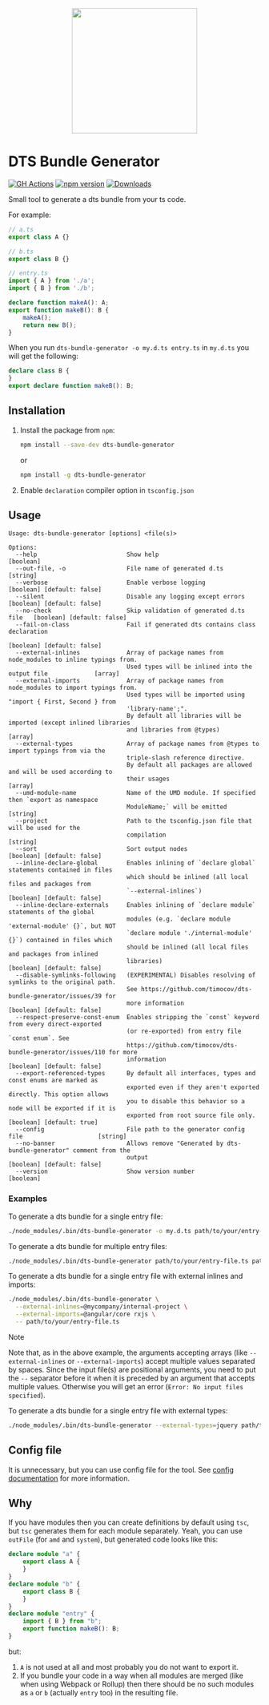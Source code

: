 <!-- markdownlint-disable MD033 -->

<div align="center">
  <a href="https://github.com/timocov/dts-bundle-generator">
    <img width="250px" height="250px" src="https://github.com/timocov/dts-bundle-generator/raw/master/.github/logo.svg?sanitize=true">
  </a>
</div>

# DTS Bundle Generator

[![GH Actions][ci-img]][ci-link]
[![npm version][npm-version-img]][npm-link]
[![Downloads][npm-downloads-img]][npm-link]

Small tool to generate a dts bundle from your ts code.

For example:

```ts
// a.ts
export class A {}
```

```ts
// b.ts
export class B {}
```

```ts
// entry.ts
import { A } from './a';
import { B } from './b';

declare function makeA(): A;
export function makeB(): B {
    makeA();
    return new B();
}
```

When you run `dts-bundle-generator -o my.d.ts entry.ts` in `my.d.ts` you will get the following:

```ts
declare class B {
}
export declare function makeB(): B;
```

## Installation

1. Install the package from `npm`:

    ```bash
    npm install --save-dev dts-bundle-generator
    ```

    or

    ```bash
    npm install -g dts-bundle-generator
    ```

1. Enable `declaration` compiler option in `tsconfig.json`

## Usage

```
Usage: dts-bundle-generator [options] <file(s)>

Options:
  --help                         Show help                                                 [boolean]
  --out-file, -o                 File name of generated d.ts                                [string]
  --verbose                      Enable verbose logging                   [boolean] [default: false]
  --silent                       Disable any logging except errors        [boolean] [default: false]
  --no-check                     Skip validation of generated d.ts file   [boolean] [default: false]
  --fail-on-class                Fail if generated dts contains class declaration
                                                                          [boolean] [default: false]
  --external-inlines             Array of package names from node_modules to inline typings from.
                                 Used types will be inlined into the output file             [array]
  --external-imports             Array of package names from node_modules to import typings from.
                                 Used types will be imported using "import { First, Second } from
                                 'library-name';".
                                 By default all libraries will be imported (except inlined libraries
                                 and libraries from @types)                                  [array]
  --external-types               Array of package names from @types to import typings from via the
                                 triple-slash reference directive.
                                 By default all packages are allowed and will be used according to
                                 their usages                                                [array]
  --umd-module-name              Name of the UMD module. If specified then `export as namespace
                                 ModuleName;` will be emitted                               [string]
  --project                      Path to the tsconfig.json file that will be used for the
                                 compilation                                                [string]
  --sort                         Sort output nodes                        [boolean] [default: false]
  --inline-declare-global        Enables inlining of `declare global` statements contained in files
                                 which should be inlined (all local files and packages from
                                 `--external-inlines`)                    [boolean] [default: false]
  --inline-declare-externals     Enables inlining of `declare module` statements of the global
                                 modules (e.g. `declare module 'external-module' {}`, but NOT
                                 `declare module './internal-module' {}`) contained in files which
                                 should be inlined (all local files and packages from inlined
                                 libraries)                               [boolean] [default: false]
  --disable-symlinks-following   (EXPERIMENTAL) Disables resolving of symlinks to the original path.
                                 See https://github.com/timocov/dts-bundle-generator/issues/39 for
                                 more information                         [boolean] [default: false]
  --respect-preserve-const-enum  Enables stripping the `const` keyword from every direct-exported
                                 (or re-exported) from entry file `const enum`. See
                                 https://github.com/timocov/dts-bundle-generator/issues/110 for more
                                 information                              [boolean] [default: false]
  --export-referenced-types      By default all interfaces, types and const enums are marked as
                                 exported even if they aren't exported directly. This option allows
                                 you to disable this behavior so a node will be exported if it is
                                 exported from root source file only.      [boolean] [default: true]
  --config                       File path to the generator config file                     [string]
  --no-banner                    Allows remove "Generated by dts-bundle-generator" comment from the
                                 output                                   [boolean] [default: false]
  --version                      Show version number                                       [boolean]
```

### Examples

To generate a dts bundle for a single entry file:

```bash
./node_modules/.bin/dts-bundle-generator -o my.d.ts path/to/your/entry-file.ts
```

To generate a dts bundle for multiple entry files:

```bash
./node_modules/.bin/dts-bundle-generator path/to/your/entry-file.ts path/to/your/entry-file-2.ts
```

To generate a dts bundle for a single entry file with external inlines and imports:

```bash
./node_modules/.bin/dts-bundle-generator \
  --external-inlines=@mycompany/internal-project \
  --external-imports=@angular/core rxjs \
  -- path/to/your/entry-file.ts
```

> [!NOTE]
> Note that, as in the above example, the arguments accepting arrays (like `--external-inlines` or `--external-imports`) accept multiple values separated by spaces. Since the input file(s) are positional arguments, you need to put the `--` separator before it when it is preceded by an argument that accepts multiple values. Otherwise you will get an error (`Error: No input files specified`).

To generate a dts bundle for a single entry file with external types:

```bash
./node_modules/.bin/dts-bundle-generator --external-types=jquery path/to/your/entry-file.ts
```

## Config file

It is unnecessary, but you can use config file for the tool. See [config documentation](src/config-file/README.md) for more information.

## Why

If you have modules then you can create definitions by default using `tsc`, but `tsc` generates them for each module separately.
Yeah, you can use `outFile` (for `amd` and `system`), but generated code looks like this:

```ts
declare module "a" {
    export class A {
    }
}
declare module "b" {
    export class B {
    }
}
declare module "entry" {
    import { B } from "b";
    export function makeB(): B;
}
```

but:

1. `A` is not used at all and most probably you do not want to export it.
1. If you bundle your code in a way when all modules are merged (like when using Webpack or Rollup) then there should be no such modules as `a` or `b` (actually `entry` too) in the resulting file.

[ci-img]: https://github.com/timocov/dts-bundle-generator/workflows/CI%20Test/badge.svg?branch=master
[ci-link]: https://github.com/timocov/dts-bundle-generator/actions?query=branch%3Amaster

[npm-version-img]: https://badge.fury.io/js/dts-bundle-generator.svg
[npm-downloads-img]: https://img.shields.io/npm/dm/dts-bundle-generator.svg
[npm-link]: https://www.npmjs.com/package/dts-bundle-generator
